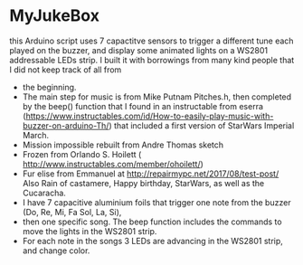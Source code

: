 # MyJukeBox
this Arduino script uses 7 capactitve sensors to trigger a different tune each played on the buzzer, and display some animated lights on a WS2801 addressable LEDs strip.
I built it with borrowings from many kind people that I did not keep track of all from 
 * the beginning.
 * The main step for music is from Mike Putnam Pitches.h, then completed by the beep() function that I found in an instructable from eserra (https://www.instructables.com/id/How-to-easily-play-music-with-buzzer-on-arduino-Th/) that included a first version of StarWars Imperial March.
 * Mission impossible rebuilt from Andre Thomas sketch
 * Frozen from Orlando S. Hoilett ( http://www.instructables.com/member/ohoilett/)
 * Fur elise from Emmanuel at http://repairmypc.net/2017/08/test-post/
 Also Rain of castamere, Happy birthday, StarWars, as well as the Cucaracha.
 * I have 7 capacitive aluminium foils that trigger one note from the buzzer (Do, Re, Mi, Fa Sol, La, Si),
 * then one specific song.
 The beep function includes the commands to move the lights in the WS2801 strip.
 * For each note in the songs 3 LEDs are advancing in the WS2801 strip, and change color.
